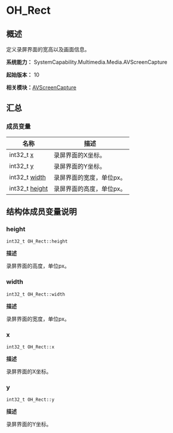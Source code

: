 # OH_Rect


## 概述

定义录屏界面的宽高以及画面信息。

**系统能力：** SystemCapability.Multimedia.Media.AVScreenCapture

**起始版本：** 10

**相关模块：**[AVScreenCapture](_a_v_screen_capture.md)


## 汇总


### 成员变量

| 名称 | 描述 | 
| -------- | -------- |
| int32_t [x](#x) | 录屏界面的X坐标。 | 
| int32_t [y](#y) | 录屏界面的Y坐标。 | 
| int32_t [width](#width) | 录屏界面的宽度，单位px。 | 
| int32_t [height](#height) | 录屏界面的高度，单位px。 | 


## 结构体成员变量说明


### height

```
int32_t OH_Rect::height
```

**描述**

录屏界面的高度，单位px。


### width

```
int32_t OH_Rect::width
```

**描述**

录屏界面的宽度，单位px。


### x

```
int32_t OH_Rect::x
```

**描述**

录屏界面的X坐标。


### y

```
int32_t OH_Rect::y
```

**描述**

录屏界面的Y坐标。
